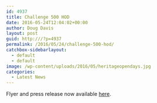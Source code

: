 ```yaml
---
id: 4937
title: Challenge 500 HOD
date: 2016-05-24T12:04:02+00:00
author: Doug Davis
layout: post
guid: http:///?p=4937
permalink: /2016/05/24/challenge-500-hod/
catchbox-sidebarlayout:
  - default
  - default
image: /wp-content/uploads/2016/05/heritageopendays.jpg
categories:
  - Latest News
---
```

Flyer and press release now available [here](http:///services/pr/challenge-500/).
